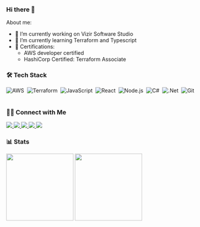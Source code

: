 ### Hi there 👋

About me:

- 🔭 I’m currently working on Vizir Software Studio
- 🌱 I’m currently learning Terraform and Typescript
- 📜 Certifications:
    - AWS developer certified
    - HashiCorp Certified: Terraform Associate

### 🛠 Tech Stack

![AWS](https://img.shields.io/badge/-Amazon_AWS-FF9900?logo=amazon-aws&logoColor=white&style=flat&logoColor=black)&nbsp;
![Terraform](https://img.shields.io/badge/-Terraform-594CDE?logo=terraform&logoColor=white&style=flat)&nbsp;
![JavaScript](https://img.shields.io/badge/-JavaScript-F7DF1E?style=flat&logo=javascript&logoColor=white)&nbsp;
![React](https://img.shields.io/badge/-React-05122A?style=flat&logo=react)&nbsp;
![Node.js](https://img.shields.io/badge/-Node.js-43853D?style=flat&logo=node.js&logoColor=white)&nbsp;
![C#](https://img.shields.io/badge/-c%23-37008C?style=flag&logo=c-sharp)&nbsp;
![.Net](https://img.shields.io/badge/.NET-694097?style=flat&logo=.net)&nbsp;
![Git](https://img.shields.io/badge/-Git-E94C30?style=flat&logo=git&logoColor=white)&nbsp;

### 🤝🏻 Connect with Me
<a href="https://www.linkedin.com/in/felipe-hsu-2a604012b/">
  <img src="https://img.shields.io/badge/-Linkedin-0077B5?style=flat&logo=Linkedin&logoColor=white"/>
</a>
<a href="mailto:felipe_hsu@hotmail.com">
  <img src="https://img.shields.io/badge/-Gmail-D14836?style=flat&logo=Gmail&logoColor=white"/>
</a>
<a href="https://stackoverflow.com/users/10719043/felipe-hsu">
  <img src="https://img.shields.io/badge/-StackOverflow-F48225?style=flat&logo=stackoverflow&logoColor=white"/>
</a>
<a href="https://dev.to/hsulipe">
  <img src="https://img.shields.io/badge/-dev.to-0A0A0A?style=flat&logo=dev.to&logoColor=white"/>
</a>
<a href="https://www.hackerrank.com/hsufelipe">
  <img src="https://img.shields.io/badge/-HackeRank-2EC866?style=flat&logo=hackerrank&logoColor=white"/>
</a>

### 📊 Stats
<p align="left">
<img height="180rem" src="https://github-readme-stats.vercel.app/api?username=hsulipe&show_icons=true&include_all_commits=true&theme=dracula" align = "center"/>
<img height="180rem" src="https://github-readme-stats.vercel.app/api/top-langs/?username=hsulipe&layout=compact&langs_count=8&theme=dracula" align = "center"/>
</p>

<!-- ![GitHub stats](https://github-readme-stats.vercel.app/api?username=hsulipe&show_icons=true&include_all_commits=true&theme=algolia) -->
<!-- ![Top Langs](https://github-readme-stats.vercel.app/api/top-langs/?username=hsulipe&layout=compact&langs_count=8&theme=algolia) -->
